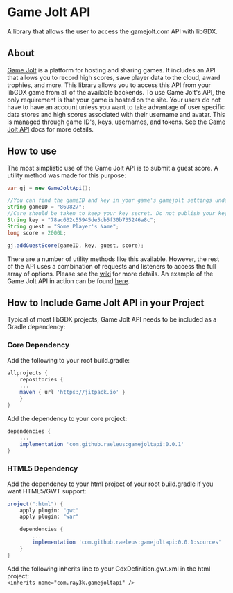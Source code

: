 # Game Jolt API

A library that allows the user to access the gamejolt.com API with libGDX.

## About

[Game Jolt](https://gamejolt.com/learn) is a platform for hosting and sharing games. It includes an API that allows you to record high scores, save player data to the cloud, award trophies, and more. This library allows you to access this API from your libGDX game from all of the available backends. To use Game Jolt's API, the only requirement is that your game is hosted on the site. Your users do not have to have an account unless you want to take advantage of user specific data stores and high scores associated with their username and avatar. This is managed through game ID's, keys, usernames, and tokens. See the [Game Jolt API](https://gamejolt.com/game-api) docs for more details.

## How to use

The most simplistic use of the Game Jolt API is to submit a guest score. A utility method was made for this purpose:
```java
var gj = new GameJoltApi();

//You can find the gameID and key in your game's gamejolt settings under Game API >> API Settings.
String gameID = "869827";
//Care should be taken to keep your key secret. Do not publish your key to an open source repository.
String key = "78ac632c55945de5cb5f30b735246a8c";
String guest = "Some Player's Name";
long score = 2000L;

gj.addGuestScore(gameID, key, guest, score);
```
There are a number of utility methods like this available. However, the rest of the API uses a combination of requests and listeners to access the full array of options. Please see the [wiki](https://github.com/raeleus/game-jolt-api/wiki) for more details. An example of the Game Jolt API in action can be found [here](https://gamejolt.com/games/libgdx-gj-api-test/869827).

## How to Include Game Jolt API in your Project

Typical of most libGDX projects, Game Jolt API needs to be included as a Gradle dependency:

### Core Dependency
Add the following to your root build.gradle:
```groovy
allprojects {
    repositories {
	...
	maven { url 'https://jitpack.io' }
    }
}
```

Add the dependency to your core project:
```groovy
dependencies {
    ...
    implementation 'com.github.raeleus:gamejoltapi:0.0.1'
}
```

### HTML5 Dependency
Add the dependency to your html project of your root build.gradle if you want HTML5/GWT support:
```groovy
project(":html") {
    apply plugin: "gwt"
    apply plugin: "war"

    dependencies {
        ...
        implementation 'com.github.raeleus:gamejoltapi:0.0.1:sources'
    }
}
```

Add the following inherits line to your GdxDefinition.gwt.xml in the html project:  
`
<inherits name="com.ray3k.gamejoltapi" />
`
